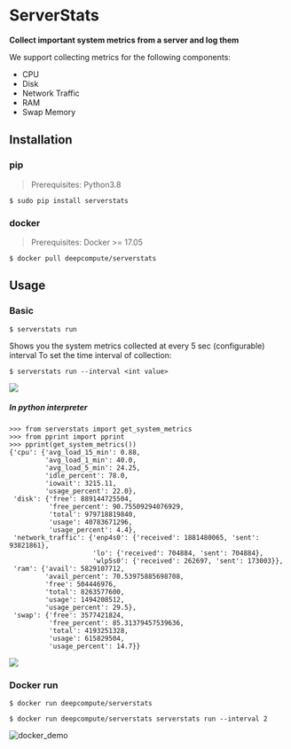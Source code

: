 
# ServerStats
**Collect important system metrics from a server and log them**

We support collecting metrics for the following components:
* CPU
* Disk
* Network Traffic
* RAM
* Swap Memory

## Installation
### pip
> Prerequisites: Python3.8

```
$ sudo pip install serverstats
```
### docker
> Prerequisites: Docker >= 17.05
```
$ docker pull deepcompute/serverstats
```

## Usage
### Basic
```
$ serverstats run
```
Shows you the system metrics collected at every 5 sec (configurable) interval
To set the time interval of collection:
```
$ serverstats run --interval <int value>
```
![](https://i.imgur.com/vyuqL9G.gif)

##### In python interpreter


```
>>> from serverstats import get_system_metrics
>>> from pprint import pprint
>>> pprint(get_system_metrics())
{'cpu': {'avg_load_15_min': 0.88,
         'avg_load_1_min': 40.0,
         'avg_load_5_min': 24.25,
         'idle_percent': 78.0,
         'iowait': 3215.11,
         'usage_percent': 22.0},
 'disk': {'free': 889144725504,
          'free_percent': 90.75509294076929,
          'total': 979718819840,
          'usage': 40783671296,
          'usage_percent': 4.4},
 'network_traffic': {'enp4s0': {'received': 1881480065, 'sent': 93821861},
                     'lo': {'received': 704884, 'sent': 704884},
                     'wlp5s0': {'received': 262697, 'sent': 173003}},
 'ram': {'avail': 5829107712,
         'avail_percent': 70.53975885698708,
         'free': 504446976,
         'total': 8263577600,
         'usage': 1494208512,
         'usage_percent': 29.5},
 'swap': {'free': 3577421824,
          'free_percent': 85.31379457539636,
          'total': 4193251328,
          'usage': 615829504,
          'usage_percent': 14.7}}

```
![](https://i.imgur.com/64CwON7.gif)

### Docker run
```
$ docker run deepcompute/serverstats
```
```
$ docker run deepcompute/serverstats serverstats run --interval 2
```
![docker_demo](https://user-images.githubusercontent.com/33823698/36727142-31ac6aca-1be2-11e8-89af-30d199d6d79b.gif)


